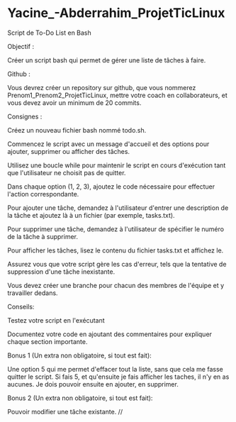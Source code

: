 # Yacine_-Abderrahim_ProjetTicLinux

Script de To-Do List en Bash
 

 

Objectif : 

Créer un script bash qui permet de gérer une liste de tâches à faire.

 

Github : 

Vous devrez créer un repository sur github, que vous nommerez Prenom1_Prenom2_ProjetTicLinux, mettre votre coach en collaborateurs, et vous devez avoir un minimum de 20 commits.

 

Consignes : 

Créez un nouveau fichier bash nommé todo.sh.

Commencez le script avec un message d'accueil et des options pour ajouter, supprimer ou afficher des tâches.

Utilisez une boucle while pour maintenir le script en cours d'exécution tant que l'utilisateur ne choisit pas de quitter.

Dans chaque option (1, 2, 3), ajoutez le code nécessaire pour effectuer l'action correspondante.

Pour ajouter une tâche, demandez à l'utilisateur d'entrer une description de la tâche et ajoutez là à un fichier (par exemple, tasks.txt).

Pour supprimer une tâche, demandez à l'utilisateur de spécifier le numéro de la tâche à supprimer.

Pour afficher les tâches, lisez le contenu du fichier tasks.txt et affichez le.

Assurez vous que votre script gère les cas d'erreur, tels que la tentative de suppression d'une tâche inexistante.

Vous devez créer une branche pour chacun des membres de l'équipe et y travailler dedans.

 

Conseils:

Testez votre script en l'exécutant 

Documentez votre code en ajoutant des commentaires pour expliquer chaque section importante.

 

Bonus 1 (Un extra non obligatoire, si tout est fait):

Une option 5 qui me permet d'effacer tout la liste, sans que cela me fasse quitter le script. Si fais 5, et qu'ensuite je fais afficher les taches, il n'y en as aucunes. Je dois pouvoir ensuite en ajouter, en supprimer. 

Bonus 2 (Un extra non obligatoire, si tout est fait):

Pouvoir modifier une tâche existante. // 

 
